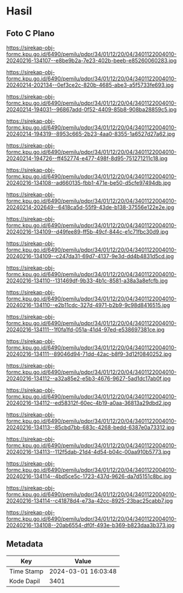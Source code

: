 # Hasil

## Foto C Plano

https://sirekap-obj-formc.kpu.go.id/6490/pemilu/pdpr/34/01/12/20/04/3401122004010-20240216-134107--e8be9b2a-7e23-402b-beeb-e85260060283.jpg

https://sirekap-obj-formc.kpu.go.id/6490/pemilu/pdpr/34/01/12/20/04/3401122004010-20240214-202134--0ef3ce2c-820b-4685-abe3-a5f5733fe693.jpg

https://sirekap-obj-formc.kpu.go.id/6490/pemilu/pdpr/34/01/12/20/04/3401122004010-20240214-194031--96867add-0f52-4409-85b8-908ba28859c5.jpg

https://sirekap-obj-formc.kpu.go.id/6490/pemilu/pdpr/34/01/12/20/04/3401122004010-20240214-194319--8953c665-2b23-4aa0-8355-1a6527d27a62.jpg

https://sirekap-obj-formc.kpu.go.id/6490/pemilu/pdpr/34/01/12/20/04/3401122004010-20240214-194726--ff452774-e477-498f-8d95-751271211c18.jpg

https://sirekap-obj-formc.kpu.go.id/6490/pemilu/pdpr/34/01/12/20/04/3401122004010-20240216-134108--ad660135-fbb1-471e-be50-d5cfe97494db.jpg

https://sirekap-obj-formc.kpu.go.id/6490/pemilu/pdpr/34/01/12/20/04/3401122004010-20240214-202649--6418ca5d-55f9-43de-b138-37556e122e2e.jpg

https://sirekap-obj-formc.kpu.go.id/6490/pemilu/pdpr/34/01/12/20/04/3401122004010-20240216-134109--d49fee89-ff5b-49cf-844c-e1c71fbc30d9.jpg

https://sirekap-obj-formc.kpu.go.id/6490/pemilu/pdpr/34/01/12/20/04/3401122004010-20240216-134109--c247da31-69d7-4137-9e3d-dd4b4831d5cd.jpg

https://sirekap-obj-formc.kpu.go.id/6490/pemilu/pdpr/34/01/12/20/04/3401122004010-20240216-134110--131469df-9b33-4b1c-8581-a38a3a8efcfb.jpg

https://sirekap-obj-formc.kpu.go.id/6490/pemilu/pdpr/34/01/12/20/04/3401122004010-20240216-134110--e2b11cdc-327d-4971-b2b9-9c98d8416515.jpg

https://sirekap-obj-formc.kpu.go.id/6490/pemilu/pdpr/34/01/12/20/04/3401122004010-20240216-134111--1f0fa1fd-051a-41d4-97ed-e538697381ce.jpg

https://sirekap-obj-formc.kpu.go.id/6490/pemilu/pdpr/34/01/12/20/04/3401122004010-20240216-134111--89046d94-71dd-42ac-b8f9-3d12f0840252.jpg

https://sirekap-obj-formc.kpu.go.id/6490/pemilu/pdpr/34/01/12/20/04/3401122004010-20240216-134112--a32a85e2-e5b3-4676-9627-5ad1dc17ab0f.jpg

https://sirekap-obj-formc.kpu.go.id/6490/pemilu/pdpr/34/01/12/20/04/3401122004010-20240216-134112--ed58312f-60ec-4b19-a0aa-36813a29dbd2.jpg

https://sirekap-obj-formc.kpu.go.id/6490/pemilu/pdpr/34/01/12/20/04/3401122004010-20240216-134113--85cbd7bb-683c-4268-bedd-6387e0a73312.jpg

https://sirekap-obj-formc.kpu.go.id/6490/pemilu/pdpr/34/01/12/20/04/3401122004010-20240216-134113--112f5dab-21d4-4d54-b04c-00aa910b5773.jpg

https://sirekap-obj-formc.kpu.go.id/6490/pemilu/pdpr/34/01/12/20/04/3401122004010-20240216-134114--4bd5ce5c-1723-437d-9626-da7d5151c8bc.jpg

https://sirekap-obj-formc.kpu.go.id/6490/pemilu/pdpr/34/01/12/20/04/3401122004010-20240216-134114--c41878d4-e73a-42cc-8925-23bac25cabb7.jpg

https://sirekap-obj-formc.kpu.go.id/6490/pemilu/pdpr/34/01/12/20/04/3401122004010-20240216-134108--20ab6554-df0f-493e-b369-b823daa3b373.jpg


## Metadata

| Key        | Value               |
| ---------- | ------------------- |
| Time Stamp | 2024-03-01 16:03:48 |
| Kode Dapil | 3401                |



